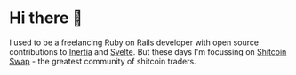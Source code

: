 # Hi there 👋

I used to be a freelancing Ruby on Rails developer with open source contributions to [Inertia](https://inertiajs.com) and [Svelte](https://svelte.dev). But these days I'm focussing on [Shitcoin Swap](https://www.shitcoinswap.com) - the greatest community of shitcoin traders.

